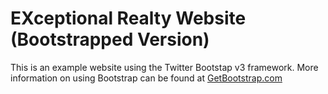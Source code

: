 # EXceptional Realty Website (Bootstrapped Version) 
This is an example website using the Twitter Bootstap v3 framework.
More information on using Bootstrap can be found at [GetBootstrap.com](http://getbootstrap.com)